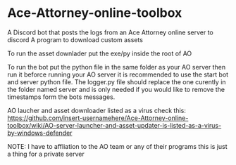 # Ace-Attorney-online-toolbox
A Discord bot that posts the logs from an Ace Attorney online server to discord
A program to download custom assets 

To run the asset downlader put the exe/py inside the root of AO

To run the bot put the python file in the same folder as your AO server then run it beforce running your AO server it is recommended to use the start bot and server python file.
The logger.py file should replace the one curently in the folder named server and is only needed if you would like to remove the timestamps form the bots messages.

AO laucher and asset downloader listed as a virus check this: https://github.com/insert-usernamehere/Ace-Attorney-online-toolbox/wiki/AO-server-launcher-and-asset-updater-is-listed-as-a-virus-by-windows-defender

NOTE:
I have to affliation to the AO team or any of their programs this is just a thing for a private server
